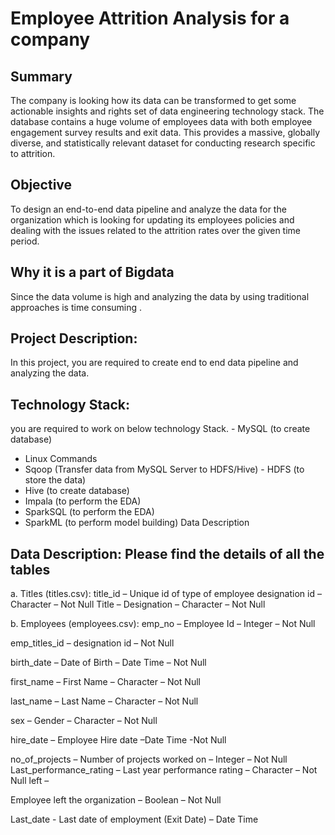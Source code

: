 # Employee Attrition Analysis for a company
## Summary
The company is looking how its data can be transformed to get some actionable insights and rights set of data engineering technology stack. The database contains a huge volume of employees data  with both employee engagement survey results and exit data. This provides a massive, globally diverse, and statistically relevant dataset for conducting research specific to attrition.

## Objective 
To design an end-to-end data pipeline and analyze the data for the organization which is looking for updating its employees policies and dealing with the issues related to the attrition rates over the given time period.

## Why it is a part of Bigdata  
Since the data volume is high and analyzing the data by using traditional approaches is time consuming .


## Project Description:
In this project, you are required to create end to end data pipeline and analyzing the data.

## Technology Stack:
you are required to work on below technology Stack. - MySQL (to create database)
- Linux Commands
- Sqoop (Transfer data from MySQL Server to HDFS/Hive) - HDFS (to store the data)
- Hive (to create database)
- Impala (to perform the EDA)
- SparkSQL (to perform the EDA)
- SparkML (to perform model building)
 Data Description

## Data Description: Please find the details of all the tables
a. Titles (titles.csv):
title_id – Unique id of type of employee 
designation id – Character – Not Null 
Title – Designation – Character – Not Null



b. Employees (employees.csv):
emp_no – Employee Id – Integer – Not Null

emp_titles_id – designation id – Not Null

birth_date – Date of Birth – Date Time – Not Null

first_name – First Name – Character – Not Null

last_name – Last Name – Character – Not Null

sex – Gender – Character – Not Null

hire_date – Employee Hire date –Date Time -Not Null

no_of_projects – Number of projects worked on – Integer – Not Null Last_performance_rating – Last year performance rating – Character – Not Null left – 

Employee left the organization – Boolean – Not Null

Last_date - Last date of employment (Exit Date) – Date Time
